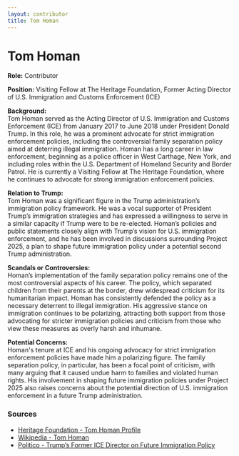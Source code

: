```yaml
---
layout: contributor  
title: Tom Homan  
---
```


# Tom Homan

**Role:** Contributor

**Position:** Visiting Fellow at The Heritage Foundation, Former Acting Director of U.S. Immigration and Customs Enforcement (ICE)

**Background:**  
Tom Homan served as the Acting Director of U.S. Immigration and Customs Enforcement (ICE) from January 2017 to June 2018 under President Donald Trump. In this role, he was a prominent advocate for strict immigration enforcement policies, including the controversial family separation policy aimed at deterring illegal immigration. Homan has a long career in law enforcement, beginning as a police officer in West Carthage, New York, and including roles within the U.S. Department of Homeland Security and Border Patrol. He is currently a Visiting Fellow at The Heritage Foundation, where he continues to advocate for strong immigration enforcement policies.

**Relation to Trump:**  
Tom Homan was a significant figure in the Trump administration’s immigration policy framework. He was a vocal supporter of President Trump’s immigration strategies and has expressed a willingness to serve in a similar capacity if Trump were to be re-elected. Homan’s policies and public statements closely align with Trump’s vision for U.S. immigration enforcement, and he has been involved in discussions surrounding Project 2025, a plan to shape future immigration policy under a potential second Trump administration.

**Scandals or Controversies:**  
Homan’s implementation of the family separation policy remains one of the most controversial aspects of his career. The policy, which separated children from their parents at the border, drew widespread criticism for its humanitarian impact. Homan has consistently defended the policy as a necessary deterrent to illegal immigration. His aggressive stance on immigration continues to be polarizing, attracting both support from those advocating for stricter immigration policies and criticism from those who view these measures as overly harsh and inhumane.

**Potential Concerns:**  
Homan's tenure at ICE and his ongoing advocacy for strict immigration enforcement policies have made him a polarizing figure. The family separation policy, in particular, has been a focal point of criticism, with many arguing that it caused undue harm to families and violated human rights. His involvement in shaping future immigration policies under Project 2025 also raises concerns about the potential direction of U.S. immigration enforcement in a future Trump administration.

### Sources
- [Heritage Foundation - Tom Homan Profile](https://www.heritage.org/staff/tom-homan)
- [Wikipedia - Tom Homan](https://en.wikipedia.org/wiki/Thomas_Homan)
- [Politico - Trump’s Former ICE Director on Future Immigration Policy](https://www.politico.com)
